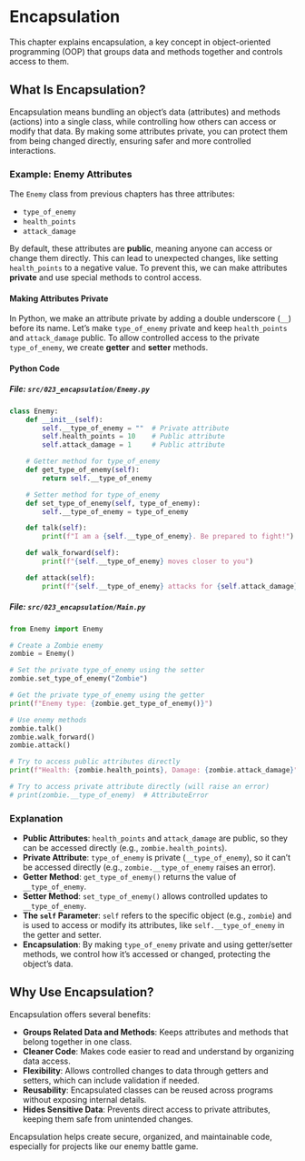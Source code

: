 # Encapsulation

This chapter explains encapsulation, a key concept in object-oriented programming (OOP) that groups data and methods together and controls access to them.

## What Is Encapsulation?
Encapsulation means bundling an object’s data (attributes) and methods (actions) into a single class, while controlling how others can access or modify that data. By making some attributes private, you can protect them from being changed directly, ensuring safer and more controlled interactions.

### Example: Enemy Attributes
The `Enemy` class from previous chapters has three attributes:
- `type_of_enemy`
- `health_points`
- `attack_damage`

By default, these attributes are **public**, meaning anyone can access or change them directly. This can lead to unexpected changes, like setting `health_points` to a negative value. To prevent this, we can make attributes **private** and use special methods to control access.

#### Making Attributes Private
In Python, we make an attribute private by adding a double underscore (`__`) before its name. Let’s make `type_of_enemy` private and keep `health_points` and `attack_damage` public. To allow controlled access to the private `type_of_enemy`, we create **getter** and **setter** methods.

#### Python Code
##### File: `src/023_encapsulation/Enemy.py`
```python
class Enemy:
    def __init__(self):
        self.__type_of_enemy = ""  # Private attribute
        self.health_points = 10    # Public attribute
        self.attack_damage = 1     # Public attribute

    # Getter method for type_of_enemy
    def get_type_of_enemy(self):
        return self.__type_of_enemy

    # Setter method for type_of_enemy
    def set_type_of_enemy(self, type_of_enemy):
        self.__type_of_enemy = type_of_enemy

    def talk(self):
        print(f"I am a {self.__type_of_enemy}. Be prepared to fight!")

    def walk_forward(self):
        print(f"{self.__type_of_enemy} moves closer to you")

    def attack(self):
        print(f"{self.__type_of_enemy} attacks for {self.attack_damage} damage")
```

##### File: `src/023_encapsulation/Main.py`
```python
from Enemy import Enemy

# Create a Zombie enemy
zombie = Enemy()

# Set the private type_of_enemy using the setter
zombie.set_type_of_enemy("Zombie")

# Get the private type_of_enemy using the getter
print(f"Enemy type: {zombie.get_type_of_enemy()}")

# Use enemy methods
zombie.talk()
zombie.walk_forward()
zombie.attack()

# Try to access public attributes directly
print(f"Health: {zombie.health_points}, Damage: {zombie.attack_damage}")

# Try to access private attribute directly (will raise an error)
# print(zombie.__type_of_enemy)  # AttributeError
```

### Explanation
- **Public Attributes**: `health_points` and `attack_damage` are public, so they can be accessed directly (e.g., `zombie.health_points`).
- **Private Attribute**: `type_of_enemy` is private (`__type_of_enemy`), so it can’t be accessed directly (e.g., `zombie.__type_of_enemy` raises an error).
- **Getter Method**: `get_type_of_enemy()` returns the value of `__type_of_enemy`.
- **Setter Method**: `set_type_of_enemy()` allows controlled updates to `__type_of_enemy`.
- **The `self` Parameter**: `self` refers to the specific object (e.g., `zombie`) and is used to access or modify its attributes, like `self.__type_of_enemy` in the getter and setter.
- **Encapsulation**: By making `type_of_enemy` private and using getter/setter methods, we control how it’s accessed or changed, protecting the object’s data.

## Why Use Encapsulation?
Encapsulation offers several benefits:
- **Groups Related Data and Methods**: Keeps attributes and methods that belong together in one class.
- **Cleaner Code**: Makes code easier to read and understand by organizing data access.
- **Flexibility**: Allows controlled changes to data through getters and setters, which can include validation if needed.
- **Reusability**: Encapsulated classes can be reused across programs without exposing internal details.
- **Hides Sensitive Data**: Prevents direct access to private attributes, keeping them safe from unintended changes.

Encapsulation helps create secure, organized, and maintainable code, especially for projects like our enemy battle game.